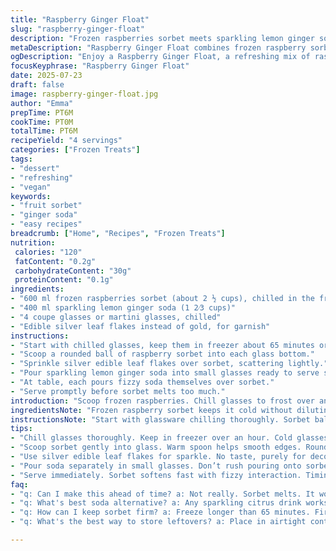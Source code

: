 ```yaml
---
title: "Raspberry Ginger Float"
slug: "raspberry-ginger-float"
description: "Frozen raspberries sorbet meets sparkling lemon ginger soda. Chill cups, scoop sorbet, sprinkle edible gold flakes. Pour fizzy lemon ginger soda last. Serve immediately. Quick icy treat. Four servings."
metaDescription: "Raspberry Ginger Float combines frozen raspberry sorbet and sparkling lemon ginger soda for a refreshing, quick treat perfect for any occasion."
ogDescription: "Enjoy a Raspberry Ginger Float, a refreshing mix of raspberry sorbet topped with fizzy lemon ginger soda. Delightful, light summer treat."
focusKeyphrase: "Raspberry Ginger Float"
date: 2025-07-23
draft: false
image: raspberry-ginger-float.jpg
author: "Emma"
prepTime: PT6M
cookTime: PT0M
totalTime: PT6M
recipeYield: "4 servings"
categories: ["Frozen Treats"]
tags:
- "dessert"
- "refreshing"
- "vegan"
keywords:
- "fruit sorbet"
- "ginger soda"
- "easy recipes"
breadcrumb: ["Home", "Recipes", "Frozen Treats"]
nutrition: 
 calories: "120"
 fatContent: "0.2g"
 carbohydrateContent: "30g"
 proteinContent: "0.1g"
ingredients:
- "600 ml frozen raspberries sorbet (about 2 ½ cups), chilled in the freezer minimum 65 minutes"
- "400 ml sparkling lemon ginger soda (1 2⁄3 cups)"
- "4 coupe glasses or martini glasses, chilled"
- "Edible silver leaf flakes instead of gold, for garnish"
instructions:
- "Start with chilled glasses, keep them in freezer about 65 minutes or longer."
- "Scoop a rounded ball of raspberry sorbet into each glass bottom."
- "Sprinkle silver edible leaf flakes over sorbet, scattering lightly."
- "Pour sparkling lemon ginger soda into small glasses ready to serve separately."
- "At table, each pours fizzy soda themselves over sorbet."
- "Serve promptly before sorbet melts too much."
introduction: "Scoop frozen raspberries. Chill glasses to frost over an hour or more. Sparkling lemon ginger soda, light tang, fizz. Swap out typical ginger ale for something citrusy and bright. Edible silver flakes, subtle shimmer, no taste, just sparkle. Each guest pours their own soda, bubbly cascade over icy sorbet. Slightly tart, fruity coldness meets zesty soda pop. No fuss, little time, all impact. Keep drinks on the side, invite interaction. Sorbet melts ever so slightly with fizz, textures play. Ideal for quick summer treat or elegant mocktail vibe. Gluten free, vegan, dairy free, no nuts, no eggs. Pure icy fruit sensation."
ingredientsNote: "Frozen raspberry sorbet keeps it cold without diluting flavor. Chilling glasses ahead crucial, prevents sorbet melting immediately when soda hits. Silver edible leaf flakes swapped for gold – more unusual, catches light well. Lemon ginger soda instead of ginger ale adds citrus punch, refreshing twist to fizzy sweetness. Quantity upticked slightly for sorbet (600 ml vs 500 ml) to make scoop a bit larger. Smaller soda amount (400 ml vs 500 ml) to balance sweeter lemon ginger soda. Don't overfill glasses; leave room for soda to splash and fizz. Use coupe or martini glasses for better presentation and ease of scooping sorbet. Sorbet firmness matters, freeze minimum hour plus, avoid soft slush. Keep sorbet scooping spoon cold or rinsed in water to maintain shape."
instructionsNote: "Start with glassware chilling thoroughly. Sorbet ball into bottom, round shape intact – use warm spoon to help smooth edges if needed. Gently scatter edible silver leaf flakes over so they settle lightly, no clumps. Pour soda separately into small glasses, not direct on sorbet initially—prevents immediate melting and preserves fizz. Encourage guests to pour soda themselves slowly, bit by bit, controlling melting rate and fizz landscape. Serve immediately, no waiting or stirring. Sorbet will soften slowly, fizz plays with icy crispness. Quick prep, no stirring to keep bubbles bright. Simple steps, clean presentation, interactive serving. Time variations minor (65 min chilling vs 60 min original), soda reduced slightly; all to maintain balance of taste and texture."
tips:
- "Chill glasses thoroughly. Keep in freezer over an hour. Cold glasses are key. Prevents quick melting. Warm sorbet is not ideal."
- "Scoop sorbet gently into glass. Warm spoon helps smooth edges. Round shapes are visually appealing. Each scoop should be sizable."
- "Use silver edible leaf flakes for sparkle. No taste, purely for decoration. Scatter flakes over sorbet lightly. Avoid clumps."
- "Pour soda separately in small glasses. Don’t rush pouring onto sorbet. Protect fizz, slow addition gives texture play."
- "Serve immediately. Sorbet softens fast with fizzy interaction. Timing critical for enjoyment. Fizz and fruit blend well if quick."
faq:
- "q: Can I make this ahead of time? a: Not really. Sorbet melts. It won't hold. Glass cooling is fine. Prepare separately, serve fresh."
- "q: What's best soda alternative? a: Any sparkling citrus drink works. Lemon-lime or other ginger sodas. Bright flavors necessary. Don’t use flat soda."
- "q: How can I keep sorbet firm? a: Freeze longer than 65 minutes. Firm quality matters. Avoid slushy texture when serving. Hard sorbet is best."
- "q: What's the best way to store leftovers? a: Place in airtight container. Keep in freezer. Consume ASAP for quality. Cold storage essential."

---
```

